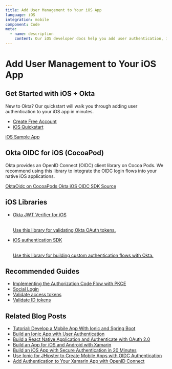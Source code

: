 ```yaml
---
title: Add User Management to Your iOS App
language: iOS
integration: mobile
component: Code
meta:
  - name: description
    content: Our iOS developer docs help you add user authentication, integrate sign-in flows with an SDK on CocoaPods, and validate Okta OAuth 2.0 tokens.
---
```


# <i class='icon-48 docsPage code-ios'></i> Add User Management to Your iOS App

## Get Started with iOS + Okta

New to Okta? Our quickstart will walk you through adding user authentication to your iOS app in minutes.

<ul class='language-ctas'>
	<li>
		<a href='https://developer.okta.com/signup/' class='Button--red' data-proofer-ignore>
			<span>Create Free Account</span>
		</a>
	</li>
	<li>
		<a href='/quickstart/#/ios' class='Button--blue' data-proofer-ignore>
			<span>iOS Quickstart</span>
		</a>
	</li>
</ul>

<a href='https://github.com/okta/samples-ios'>
	<span class='fa fa-github'></span> <span>iOS Sample App</span>
</a>

## Okta OIDC for iOS (CocoaPod)

Okta provides an OpenID Connect (OIDC) client library on Cocoa Pods. We recommend using this library to integrate the OIDC login flows into your native iOS applications.

<a href='https://cocoapods.org/pods/OktaOidc' class="language-reference">
	<span class='icon download-16'></span> <span>OktaOidc on CocoaPods</span>
</a>

<a href='https://github.com/okta/okta-oidc-ios'>
	<span class='fa fa-github'></span> <span>Okta iOS OIDC SDK Source</span>
</a>

## iOS Libraries

<ul class="language-libraries">
	<li>
		<i class='fa fa-github'></i>
		<a href="https://github.com/okta/okta-ios-jwt">
			<span>Okta JWT Verifier for iOS</span>
      <br/>
      <br/>
      <p>Use this library for validating Okta OAuth tokens.</p>
		</a>
	</li>
        <li>
            <i class='fa fa-github'></i>
            <a href="https://github.com/okta/okta-auth-swift">
                    <span>iOS authentication SDK</span>
                    <br/>
                    <br/>
                    <p>Use this library for building custom authentication flows with Okta.</p>
            </a>
        </li>
</ul>

## Recommended Guides


- [Implementing the Authorization Code Flow with PKCE](/docs/guides/implement-auth-code-pkce/)
- [Social Login](/docs/concepts/social-login/)
- [Validate access tokens](/docs/guides/validate-access-tokens)
- [Validate ID tokens](/docs/guides/validate-id-tokens)

## Related Blog Posts


- [Tutorial: Develop a Mobile App With Ionic and Spring Boot](/blog/2017/05/17/develop-a-mobile-app-with-ionic-and-spring-boot)
- [Build an Ionic App with User Authentication](/blog/2017/08/22/build-an-ionic-app-with-user-authentication)
- [Build a React Native Application and Authenticate with OAuth 2.0](/blog/2018/03/16/build-react-native-authentication-oauth-2)
- [Build an App for iOS and Android with Xamarin](/blog/2018/01/10/build-app-for-ios-android-with-xamarin)
- [Build an iOS App with Secure Authentication in 20 Minutes](/blog/2017/11/20/build-an-iOS-app-with-secure-authentication-in-20-minutes)
- [Use Ionic for JHipster to Create Mobile Apps with OIDC Authentication](/blog/2018/01/30/jhipster-ionic-with-oidc-authentication)
- [Add Authentication to Your Xamarin App with OpenID Connect](/blog/2018/05/01/add-authentication-xamarin-openid-connect)

